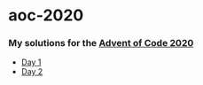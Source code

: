 # aoc-2020
### My solutions for the [Advent of Code 2020](https://adventofcode.com/2020/)

- [Day 1](https://github.com/dylanbuchi/aoc-2020/blob/main/day1/day1.py)
- [Day 2](https://github.com/dylanbuchi/aoc-2020/blob/main/day2/day2.py)
